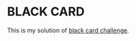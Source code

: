 # BLACK CARD

This is my solution of [black card challenge](https://www.codeeval.com/open_challenges/222/).
